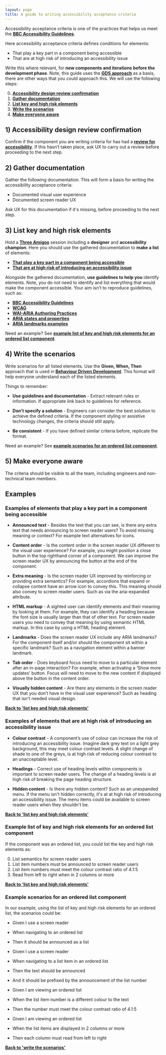 ```yaml
---
layout: page
title: A guide to writing accessibility acceptance criteria
---
```

Accessibility acceptance criteria is one of the practices that helps us meet the **[BBC Accessibility Guidelines](https://www.bbc.co.uk/accessibility/forproducts/guides/mobile/)**.

Here accessibility acceptance criteria defines conditions for elements:

- That play a key part in a component being accessible
- That are at high risk of introducing an accessibility issue

Write this where relevant, for **new components and iterations before the development phase**. Note, this guide uses the **[GDS approach](https://insidegovuk.blog.gov.uk/2018/01/24/improving-accessibility-with-accessibility-acceptance-criteria/)** as a basis, there are other ways that you could approach this. We will use the following steps:

0. **[Accessibility design review confirmation](#1-accessibility-design-review-confirmation)**
1. **[Gather documentation](#2-gather-documentation)**
2. **[List key and high risk elements](#3-list-key-and-high-risk-elements)**
3. **[Write the scenarios](#4-write-the-scenarios)**
4. **[Make everyone aware](#5-make-everyone-aware)**

## 1) Accessibility design review confirmation
Confirm if the component you are writing criteria for has had a **[review for accessibility](accessibility-design-review)**. If this hasn’t taken place, ask UX to carry out a review before proceeding to the next step.

## 2) Gather documentation
Gather the following documentation. This will form a basis for writing the accessibility acceptance criteria:

- Documented visual user experience
- Documented screen reader UX

Ask UX for this documentation if it's missing, before proceeding to the next step.

## 3) List key and high risk elements
Hold a **[Three Amigos](https://en.wikipedia.org/wiki/Behavior-driven_development#The_Three_Amigos)** session including a **designer** and **accessibility champion**. Here you should use the gathered documentation to **make a list** of elements:

- **[That play a key part in a component being accessible](#examples-of-elements-that-play-a-key-part-in-a-component-being-accessible)**
- **[That are at high risk of introducing an accessibility issue](#examples-of-elements-that-are-at-high-risk-of-introducing-an-accessibility-issue)**

Alongside the gathered documentation, **use guidelines to help you** identify elements. Note, you do not need to identify and list everything that would make the component accessible. Your aim isn’t to reproduce guidelines, such as:

- **[BBC Accessibility Guidelines](https://www.bbc.co.uk/accessibility/forproducts/guides/mobile/)**
- **[WCAG](https://www.w3.org/TR/WCAG21/)**
- **[WAI-ARIA Authoring Practices](https://www.w3.org/TR/wai-aria-practices-1.1/)**
- **[ARIA states and properties](https://www.w3.org/TR/wai-aria-1.1/#state_prop_def)**
- **[ARIA landmarks examples](https://www.w3.org/TR/2017/NOTE-wai-aria-practices-1.1-20171214/examples/landmarks/index.html)**

Need an example? See **[example list of key and high risk elements for an ordered list component](#example-list-of-key-and-high-risk-elements-for-an-ordered-list-component)**.

## 4) Write the scenarios
Write scenarios for all listed elements. Use the **Given, When, Then** approach that is used in **[Behaviour Driven Development](https://en.wikipedia.org/wiki/Behavior-driven_development)**. This format will help everyone understand each of the listed elements.

Things to remember:

- **Use guidelines and documentation** - Extract relevant rules or information. If appropriate link back to guidelines for reference.

- **Don’t specify a solution** - Engineers can consider the best solution to achieve the defined criteria. If the component styling or assistive technology changes, the criteria should still apply.

- **Be consistent** - If you have defined similar criteria before, replicate the format.

Need an example? See **[example scenarios for an ordered list component](#example-scenarios-for-an-ordered-list-component)**.

## 5) Make everyone aware
The criteria should be visible to all the team, including engineers and non-technical team members.

## Examples

### Examples of elements that play a key part in a component being accessible

- **Announced text** - Besides the text that you can see, is there any extra text that needs announcing to screen reader users? To avoid missing meaning or context? For example text alternatives for icons.

- **Content order** - Is the content order in the screen reader UX different to the visual user experience? For example, you might position a close button in the top righthand corner of a component. We can improve the screen reader UX by announcing the button at the end of the component.

- **Extra meaning** - Is the screen reader UX improved by reinforcing or providing extra semantics? For example, accordions that expand or collapse content have an arrow icon to convey this. This meaning should also convey to screen reader users. Such as via the aria-expanded attribute.

- **HTML markup** - A sighted user can identify elements and their meaning by looking at them. For example, they can identify a heading because the font size is usually larger than that of other text. For screen reader users you need to convey that meaning by using semantic HTML markup. In this case by using a HTML heading element.

- **Landmarks** - Does the screen reader UX include any ARIA landmarks? For the component itself and/or should the component sit within a specific landmark? Such as a navigation element within a banner landmark.

- **Tab order** - Does keyboard focus need to move to a particular element after an in-page interaction? For example, when activating a ‘Show more updates’ button. Focus will need to move to the new content if displayed above the button in the content order.

- **Visually hidden content** - Are there any elements in the screen reader UX that you don’t have in the visual user experience? Such as heading that isn't needed visual design.

**[Back to 'list key and high risk elements'](#3-list-key-and-high-risk-elements)**

### Examples of elements that are at high risk of introducing an accessibility issue

- **Colour contrast** - A component’s use of colour can increase the risk of introducing an accessibility issue. Imagine dark grey text on a light grey background, this may meet colour contrast levels. A slight change of shade to one of the greys, is at high risk of reducing colour contrast to an unacceptable level.

- **Headings** - Correct use of heading levels within components is important to screen reader users. The change of a heading levels is at high risk of breaking the page heading structure.

- **Hidden content** - Is there any hidden content? Such as an unexpanded menu. If the menu isn't hidden correctly, it's at at high risk of introducing an accessibility issue. The menu items could be available to screen reader users when they shouldn't be.

**[Back to 'list key and high risk elements'](#3-list-key-and-high-risk-elements)**

### Example list of key and high risk elements for an ordered list component

If the component was an ordered list, you could list the key and high risk elements as:

0. List semantics for screen reader users
1. List item numbers must be announced to screen reader users
2. List item numbers must meet the colour contrast ratio of 4.1:5
3. Read from left to right when in 2 columns or more

**[Back to 'list key and high risk elements'](#3-list-key-and-high-risk-elements)**

### Example scenarios for an ordered list component
In our example, using the list of key and high risk elements for an ordered list, the scenarios could be:

- Given I use a screen reader
- When navigating to an ordered list
- Then it should be announced as a list

- Given I use a screen reader
- When navigating to a list item in an ordered list
- Then the text should be announced 
- And it should be prefixed by the announcement of the list number

- Given I am viewing an ordered list
- When the list item number is a different colour to the text 
- Then the number must meet the colour contrast ratio of 4.1:5

- Given I am viewing an ordered list
- When the list items are displayed in 2 columns or more
- Then each column must read from left to right

**[Back to 'write the scenarios'](#4-write-the-scenarios)**
